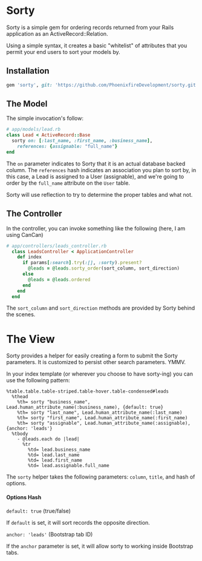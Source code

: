 # Sorty

Sorty is a simple gem for ordering records returned from your Rails application as an ActiveRecord::Relation.

Using a simple syntax, it creates a basic "whitelist" of attributes that you permit your end users to sort your models by.

## Installation

```ruby
gem 'sorty', git: 'https://github.com/PhoenixfireDevelopment/sorty.git'
```

## The Model

The simple invocation's follow:

```ruby
# app/models/lead.rb
class Lead < ActiveRecord::Base
  sorty on: [:last_name, :first_name, :business_name],
    references: {assignable: "full_name"}
end
```

The `on` parameter indicates to Sorty that it is an actual database backed column. The `references` hash indicates an association
you plan to sort by, in this case, a Lead is assigned to a User (assignable), and we're going to order by the `full_name` attribute
on the `User` table.

Sorty will use reflection to try to determine the proper tables and what not.

## The Controller

In the controller, you can invoke something like the following (here, I am using CanCan)

```ruby
# app/controllers/leads_controller.rb
  class LeadsController < ApplicationController
    def index
      if params[:search].try(:[], :sorty).present?
        @leads = @leads.sorty_order(sort_column, sort_direction)
      else
        @leads = @leads.ordered
      end
    end
  end
```

The `sort_column` and `sort_direction` methods are provided by Sorty behind the scenes.

# The View

Sorty provides a helper for easily creating a form to submit the Sorty parameters. It is customized to persist other search parameters. YMMV.

In your index template (or wherever you choose to have sorty-ing) you can use the following pattern:

```haml
%table.table.table-striped.table-hover.table-condensed#leads
  %thead
    %th= sorty "business_name", Lead.human_attribute_name(:business_name), {default: true}
    %th= sorty "last_name", Lead.human_attribute_name(:last_name)
    %th= sorty "first_name", Lead.human_attribute_name(:first_name)
    %th= sorty "assignable", Lead.human_attribute_name(:assignable), {anchor: 'leads'}
  %tbody
    - @leads.each do |lead|
      %tr
        %td= lead.business_name
        %td= lead.last_name
        %td= lead.first_name
        %td= lead.assignable.full_name
```

The `sorty` helper takes the following parameters: `column`, `title`, and hash of options.

#### Options Hash

`default: true` (true/false)

If `default` is set, it will sort records the opposite direction.

`anchor: 'leads'` (Bootstrap tab ID)

If the `anchor` parameter is set, it will allow sorty to working inside Bootstrap tabs.
